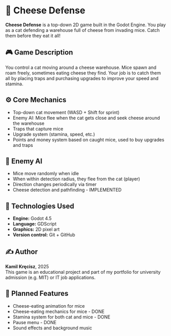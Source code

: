 # 🧀 Cheese Defense

**Cheese Defense** is a top-down 2D game built in the Godot Engine. You play as a cat defending a warehouse full of cheese from invading mice. Catch them before they eat it all!

## 🎮 Game Description

You control a cat moving around a cheese warehouse. Mice spawn and roam freely, sometimes eating cheese they find. Your job is to catch them all by placing traps and purchasing upgrades to improve your speed and stamina.

## ⚙️ Core Mechanics

- Top-down cat movement (WASD + Shift for sprint)
- Enemy AI: Mice flee when the cat gets close and seek cheese around the warehouse
- Traps that capture mice
- Upgrade system (stamina, speed, etc.)
- Points and money system based on caught mice, used to buy upgrades and traps

## 🧠 Enemy AI

- Mice move randomly when idle
- When within detection radius, they flee from the cat (player)
- Direction changes periodically via timer
- Cheese detection and pathfinding - IMPLEMENTED

## 🧰 Technologies Used

- **Engine:** Godot 4.5
- **Language:** GDScript
- **Graphics:** 2D pixel art
- **Version control:** Git + GitHub

## ✍️ Author

**Kamil Kręcisz**, 2025  
This game is an educational project and part of my portfolio for university admission (e.g. MIT) or IT job applications.

## 🚧 Planned Features

- Cheese-eating animation for mice
- Cheese-eating mechanics for mice - DONE 
- Stamina system for both cat and mice - DONE  
- Pause menu - DONE  
- Sound effects and background music  
